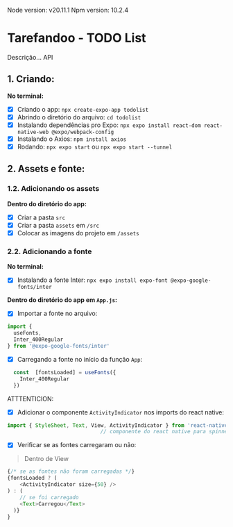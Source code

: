 Node version: v20.11.1
Npm version: 10.2.4

# Tarefandoo - TODO List
Descrição... API

## 1. Criando:
**No terminal:**
- [x] Criando o app: `npx create-expo-app todolist`
- [x] Abrindo o diretório do arquivo: `cd todolist`
- [x] Instalando dependências pro Expo: `npx expo install react-dom react-native-web @expo/webpack-config`
- [x] Instalando o Axios: `npm install axios`
- [x] Rodando: `npx expo start` ou `npx expo start --tunnel`

## 2. Assets e fonte:

### 1.2. Adicionando os assets

**Dentro do diretório do app:**
-  [x] Criar a pasta `src` 
-  [x] Criar a pasta `assets` em `/src` 
-  [x] Colocar as imagens do projeto em `/assets` 

### 2.2. Adicionando a fonte

**No terminal:**
- [x] Instalando a fonte Inter: `npx expo install expo-font @expo-google-fonts/inter`

**Dentro do diretório do app em `App.js`:**
- [x] Importar a fonte no arquivo: 
```js
import {
  useFonts, 
  Inter_400Regular
} from '@expo-google-fonts/inter'
```

- [x] Carregando a fonte no início da função `App`: 
```js
  const  [fontsLoaded] = useFonts({
    Inter_400Regular
  })
```

ATTTENTICION:

- [x] Adicionar o componente `ActivityIndicator` nos imports do react native:
```js
import { StyleSheet, Text, View, ActivityIndicator } from 'react-native';
                              // componente do react native para spinner
```

-  [x] Verificar se as fontes carregaram ou não:
 > Dentro de View
```js
{/* se as fontes não foram carregadas */}
{fontsLoaded ? ( 
    <ActivityIndicator size={50} />  
) : (
    // se foi carregado
    <Text>Carregou</Text>
  )}
}
```